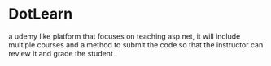 # DotLearn
a udemy like platform that focuses on teaching asp.net, it will include multiple courses and a method to submit the code so that the instructor can review it and grade the student
